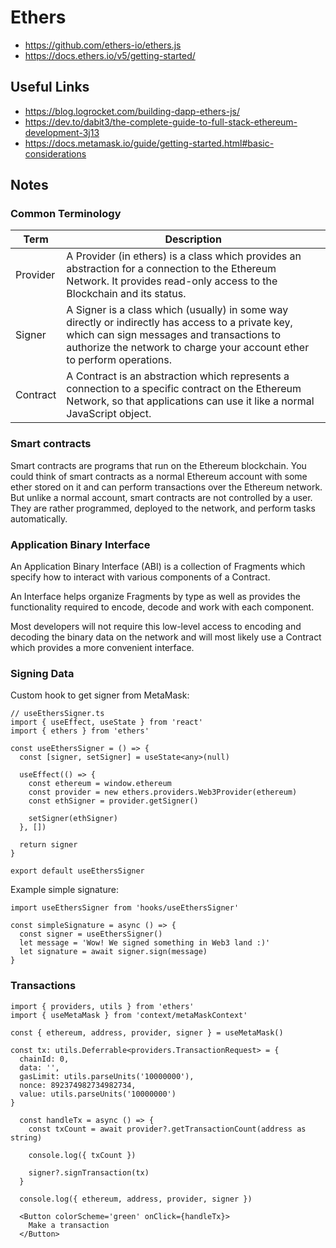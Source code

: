 # Ethers

- https://github.com/ethers-io/ethers.js
- https://docs.ethers.io/v5/getting-started/

## Useful Links

- https://blog.logrocket.com/building-dapp-ethers-js/
- https://dev.to/dabit3/the-complete-guide-to-full-stack-ethereum-development-3j13
- https://docs.metamask.io/guide/getting-started.html#basic-considerations

## Notes

### Common Terminology

| Term     | Description                                                                                                                                                                                                               |
| -------- | ------------------------------------------------------------------------------------------------------------------------------------------------------------------------------------------------------------------------- |
| Provider | A Provider (in ethers) is a class which provides an abstraction for a connection to the Ethereum Network. It provides read-only access to the Blockchain and its status.                                                  |
| Signer   | A Signer is a class which (usually) in some way directly or indirectly has access to a private key, which can sign messages and transactions to authorize the network to charge your account ether to perform operations. |
| Contract | A Contract is an abstraction which represents a connection to a specific contract on the Ethereum Network, so that applications can use it like a normal JavaScript object.                                               |

### Smart contracts

Smart contracts are programs that run on the Ethereum blockchain. You could think of smart contracts as a normal Ethereum account with some ether stored on it and can perform transactions over the Ethereum network. But unlike a normal account, smart contracts are not controlled by a user. They are rather programmed, deployed to the network, and perform tasks automatically.

### Application Binary Interface

An Application Binary Interface (ABI) is a collection of Fragments which specify how to interact with various components of a Contract.

An Interface helps organize Fragments by type as well as provides the functionality required to encode, decode and work with each component.

Most developers will not require this low-level access to encoding and decoding the binary data on the network and will most likely use a Contract which provides a more convenient interface.

### Signing Data

Custom hook to get signer from MetaMask:

```tsx
// useEthersSigner.ts
import { useEffect, useState } from 'react'
import { ethers } from 'ethers'

const useEthersSigner = () => {
  const [signer, setSigner] = useState<any>(null)

  useEffect(() => {
    const ethereum = window.ethereum
    const provider = new ethers.providers.Web3Provider(ethereum)
    const ethSigner = provider.getSigner()

    setSigner(ethSigner)
  }, [])

  return signer
}

export default useEthersSigner
```

Example simple signature:

```tsx
import useEthersSigner from 'hooks/useEthersSigner'

const simpleSignature = async () => {
  const signer = useEthersSigner()
  let message = 'Wow! We signed something in Web3 land :)'
  let signature = await signer.sign(message)
}
```

### Transactions

```tsx
import { providers, utils } from 'ethers'
import { useMetaMask } from 'context/metaMaskContext'

const { ethereum, address, provider, signer } = useMetaMask()

const tx: utils.Deferrable<providers.TransactionRequest> = {
  chainId: 0,
  data: '',
  gasLimit: utils.parseUnits('10000000'),
  nonce: 892374982734982734,
  value: utils.parseUnits('10000000')
}

  const handleTx = async () => {
    const txCount = await provider?.getTransactionCount(address as string)

    console.log({ txCount })

    signer?.signTransaction(tx)
  }

  console.log({ ethereum, address, provider, signer })

  <Button colorScheme='green' onClick={handleTx}>
    Make a transaction
  </Button>
```
